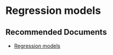   <properties
	pageTitle="apply auto - in-built machine learning model - regression"
	description="apply auto - in-built machine learning model - regression"
	service="microsoft.PowerBIDedicated"
	resource="capacities"
	authors="pjfreitas"
	ms.author="pfreitas"	
	displayOrder="210"
	selfHelpType="generic"
	supportTopicIds="32633802"
	productPesIds="16334"
	cloudEnvironments="public, MoonCake, fairfax" 
	articleId="65161946-53ad-efad-d38f-ded1d9de1389"
	ownershipId="PowerBI_PowerBI"
/>

# Regression models

## **Recommended Documents**

* [Regression models](https://docs.microsoft.com/power-bi/service-machine-learning-automated#regression-models)
